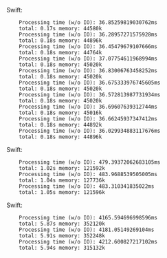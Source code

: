 Swift:

        Processing time (w/o IO): 36.85259819030762ms
        total: 0.17s memory: 44580k
        Processing time (w/o IO): 36.28957271575928ms
        total: 0.18s memory: 44896k
        Processing time (w/o IO): 36.45479679107666ms
        total: 0.18s memory: 44764k
        Processing time (w/o IO): 37.07754611968994ms
        total: 0.18s memory: 45020k
        Processing time (w/o IO): 36.83006763458252ms
        total: 0.18s memory: 45020k
        Processing time (w/o IO): 36.675333976745605ms
        total: 0.18s memory: 45020k
        Processing time (w/o IO): 36.572813987731934ms
        total: 0.18s memory: 45020k
        Processing time (w/o IO): 36.69607639312744ms
        total: 0.18s memory: 45016k
        Processing time (w/o IO): 36.66245937347412ms
        total: 0.18s memory: 44892k
        Processing time (w/o IO): 36.029934883117676ms
        total: 0.18s memory: 44896k

Swift:

        Processing time (w/o IO): 479.39372062683105ms
        total: 1.02s memory: 121592k
        Processing time (w/o IO): 483.9688539505005ms
        total: 1.04s memory: 127736k
        Processing time (w/o IO): 483.310341835022ms
        total: 1.05s memory: 121596k

Swift:

        Processing time (w/o IO): 4165.594696998596ms
        total: 5.87s memory: 352120k
        Processing time (w/o IO): 4181.05149269104ms
        total: 5.91s memory: 352248k
        Processing time (w/o IO): 4212.600827217102ms
        total: 5.94s memory: 315132k
